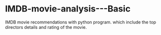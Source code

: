 # IMDB-movie-analysis---Basic
IMDB movie recommendations with python program. which include the top directors details and rating of the movie.
